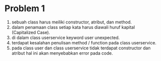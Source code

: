 # Problem 1

1. sebuah class harus meiliki constructor, atribut, dan method.
2. dalam penamaan class setiap kata harus diawali huruf kapital (Capitalized Case).
3. di dalam class userservice keyword user unexpected.
4. terdapat kesalahan penulisan method / function pada class userservice.
5. pada class user dan class userservice tidak terdapat constructor dan atribut hal ini akan menyebabkan error pada code.
